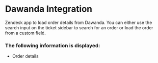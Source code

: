 # Dawanda Integration

Zendesk app to load order details from Dawanda. You can either use the search input on the ticket sidebar to search for an order or load the order from a custom field.

### The following information is displayed:

* Order details

